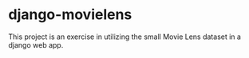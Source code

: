 # django-movielens
This project is an exercise in utilizing the small Movie Lens dataset in a django web app.
